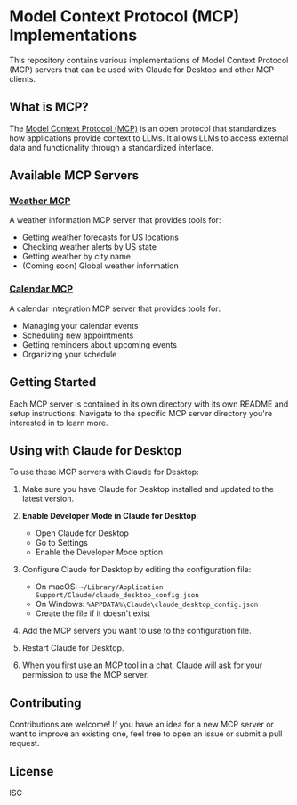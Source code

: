 # Model Context Protocol (MCP) Implementations

This repository contains various implementations of Model Context Protocol (MCP) servers that can be used with Claude for Desktop and other MCP clients.

## What is MCP?

The [Model Context Protocol (MCP)](https://modelcontextprotocol.io) is an open protocol that standardizes how applications provide context to LLMs. It allows LLMs to access external data and functionality through a standardized interface.

## Available MCP Servers

### [Weather MCP](/weather)

A weather information MCP server that provides tools for:
- Getting weather forecasts for US locations
- Checking weather alerts by US state
- Getting weather by city name
- (Coming soon) Global weather information

### [Calendar MCP](/calendar)

A calendar integration MCP server that provides tools for:
- Managing your calendar events
- Scheduling new appointments
- Getting reminders about upcoming events
- Organizing your schedule

## Getting Started

Each MCP server is contained in its own directory with its own README and setup instructions. Navigate to the specific MCP server directory you're interested in to learn more.

## Using with Claude for Desktop

To use these MCP servers with Claude for Desktop:

1. Make sure you have Claude for Desktop installed and updated to the latest version.

2. **Enable Developer Mode in Claude for Desktop**:
   - Open Claude for Desktop
   - Go to Settings
   - Enable the Developer Mode option

3. Configure Claude for Desktop by editing the configuration file:
   - On macOS: `~/Library/Application Support/Claude/claude_desktop_config.json`
   - On Windows: `%APPDATA%\Claude\claude_desktop_config.json`
   - Create the file if it doesn't exist

4. Add the MCP servers you want to use to the configuration file.

5. Restart Claude for Desktop.

6. When you first use an MCP tool in a chat, Claude will ask for your permission to use the MCP server.

## Contributing

Contributions are welcome! If you have an idea for a new MCP server or want to improve an existing one, feel free to open an issue or submit a pull request.

## License

ISC
